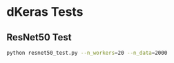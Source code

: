 # dKeras Tests

## ResNet50 Test

``` bash
python resnet50_test.py --n_workers=20 --n_data=2000
```
